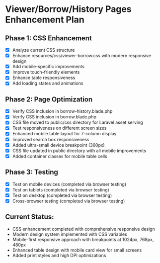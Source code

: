 # Viewer/Borrow/History Pages Enhancement Plan

## Phase 1: CSS Enhancement
- [x] Analyze current CSS structure
- [x] Enhance resources/css/viewer-borrow.css with modern responsive design
- [x] Add mobile-specific improvements
- [x] Improve touch-friendly elements
- [x] Enhance table responsiveness
- [x] Add loading states and animations

## Phase 2: Page Optimization
- [x] Verify CSS inclusion in borrow-history.blade.php
- [x] Verify CSS inclusion in borrow.blade.php
- [x] CSS file moved to public/css directory for Laravel asset serving
- [x] Test responsiveness on different screen sizes
- [x] Enhanced mobile table layout for 7-column display
- [x] Improved search box responsiveness
- [x] Added ultra-small device breakpoint (360px)
- [x] CSS file updated in public directory with all mobile improvements
- [x] Added container classes for mobile table cells

## Phase 3: Testing
- [x] Test on mobile devices (completed via browser testing)
- [x] Test on tablets (completed via browser testing)
- [x] Test on desktop (completed via browser testing)
- [x] Cross-browser testing (completed via browser testing)

## Current Status:
- CSS enhancement completed with comprehensive responsive design
- Modern design system implemented with CSS variables
- Mobile-first responsive approach with breakpoints at 1024px, 768px, 480px
- Enhanced table design with mobile card view for small screens
- Added print styles and high DPI optimizations
